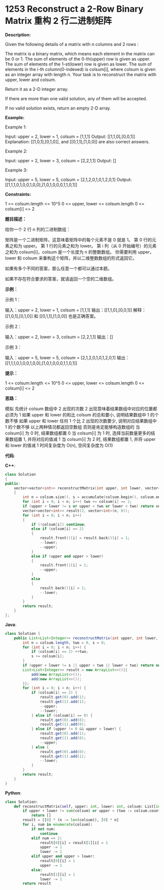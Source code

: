 # 1253 Reconstruct a 2-Row Binary Matrix 重构 2 行二进制矩阵

__Description:__

Given the following details of a matrix with n columns and 2 rows :

The matrix is a binary matrix, which means each element in the matrix can be 0 or 1.
The sum of elements of the 0-th(upper) row is given as upper.
The sum of elements of the 1-st(lower) row is given as lower.
The sum of elements in the i-th column(0-indexed) is colsum[i], where colsum is given as an integer array with length n.
Your task is to reconstruct the matrix with upper, lower and colsum.

Return it as a 2-D integer array.

If there are more than one valid solution, any of them will be accepted.

If no valid solution exists, return an empty 2-D array.

__Example:__

Example 1:

Input: upper = 2, lower = 1, colsum = [1,1,1]
Output: [[1,1,0],[0,0,1]]
Explanation: [[1,0,1],[0,1,0]], and [[0,1,1],[1,0,0]] are also correct answers.

Example 2:

Input: upper = 2, lower = 3, colsum = [2,2,1,1]
Output: []

Example 3:

Input: upper = 5, lower = 5, colsum = [2,1,2,0,1,0,1,2,0,1]
Output: [[1,1,1,0,1,0,0,1,0,0],[1,0,1,0,0,0,1,1,0,1]]

__Constraints:__

1 <= colsum.length <= 10^5
0 <= upper, lower <= colsum.length
0 <= colsum[i] <= 2

__题目描述：__

给你一个 2 行 n 列的二进制数组：

矩阵是一个二进制矩阵，这意味着矩阵中的每个元素不是 0 就是 1。
第 0 行的元素之和为 upper。
第 1 行的元素之和为 lower。
第 i 列（从 0 开始编号）的元素之和为 colsum[i]，colsum 是一个长度为 n 的整数数组。
你需要利用 upper，lower 和 colsum 来重构这个矩阵，并以二维整数数组的形式返回它。

如果有多个不同的答案，那么任意一个都可以通过本题。

如果不存在符合要求的答案，就请返回一个空的二维数组。

__示例：__

示例 1：

输入：upper = 2, lower = 1, colsum = [1,1,1]
输出：[[1,1,0],[0,0,1]]
解释：[[1,0,1],[0,1,0]] 和 [[0,1,1],[1,0,0]] 也是正确答案。

示例 2：

输入：upper = 2, lower = 3, colsum = [2,2,1,1]
输出：[]

示例 3：

输入：upper = 5, lower = 5, colsum = [2,1,2,0,1,0,1,2,0,1]
输出：[[1,1,1,0,1,0,0,1,0,0],[1,0,1,0,0,0,1,1,0,1]]

__提示：__

1 <= colsum.length <= 10^5
0 <= upper, lower <= colsum.length
0 <= colsum[i] <= 2

__思路：__

模拟
先统计 colsum 数组中 2 出现的次数
2 出现意味着结果数组中对应的位置都必须为 1
如果 upper 和 lower 的和比 colsum 的总和要小, 说明结果数组中 1 的个数不够
如果 upper 和 lower 任何 1 个比 2 出现的次数要少, 说明对应结果数组中 1 的个数不够
以上两种情况都返回空数组
否则是肯定能够构造数组的
当 colsum[i] 为 0 时, 结果数组都置 0
当 colsum[i] 为 1 时, 选择当前数量更多的结果数组置 1, 并将对应的值减 1
当 colsum[i] 为 2 时, 结果数组都置 1, 并将 upper 和 lower 的值减 1
时间复杂度为 O(n), 空间复杂度为 O(1)

__代码__:

__C++__:

```C++
class Solution 
{
public:
    vector<vector<int>> reconstructMatrix(int upper, int lower, vector<int>& colsum) 
    {
        int n = colsum.size(), s = accumulate(colsum.begin(), colsum.end(), 0), two = 0;
        for (int i = 0; i < n; i++) two += colsum[i] == 2;
        if (upper + lower != s or upper < two or lower < two) return vector<vector<int>>{};
        vector<vector<int>> result(2, vector<int>(n, 0));
        for (int i = 0; i < n; i++)
        {
            if (!colsum[i]) continue;
            else if (colsum[i] == 2)
            {
                result.front()[i] = result.back()[i] = 1;
                --lower;
                --upper;
            }
            else if (upper and upper > lower)
            {
                result.front()[i] = 1;
                --upper;
            }
            else
            {
                result.back()[i] = 1;
                --lower;
            }
        }
        return result;
    }
};
```

__Java__:

```Java
class Solution {
    public List<List<Integer>> reconstructMatrix(int upper, int lower, int[] colsum) {
        int n = colsum.length, two = 0, s = 0;
        for (int i = 0; i < n; i++) {
            if (colsum[i] == 2) ++two;
            s += colsum[i];
        }
        if (upper + lower != s || upper < two || lower < two) return new ArrayList<>();
        List<List<Integer>> result = new ArrayList<>(){{
            add(new ArrayList<>());
            add(new ArrayList<>());
        }};
        for (int i = 0; i < n; i++) {
            if (colsum[i] == 2) {
                result.get(0).add(1);
                result.get(1).add(1);
                --upper;
                --lower;
            } else if (colsum[i] == 0) {
                result.get(0).add(0);
                result.get(1).add(0);
            } else if (upper != 0 && upper > lower) {
                result.get(0).add(1);
                result.get(1).add(0);
                --upper;
            } else {
                result.get(0).add(0);
                result.get(1).add(1);
                --lower;
            }
        }
        return result;
    }
}
```

__Python__:

```Python
class Solution:
    def reconstructMatrix(self, upper: int, lower: int, colsum: List[int]) -> List[List[int]]:
        if upper + lower != sum(colsum) or upper < (two := colsum.count(2)) or lower < two:
            return []
        result = [[0] * (n := len(colsum)), [0] * n]
        for i, num in enumerate(colsum):
            if not num:
                continue
            elif num == 2:
                result[0][i] = result[1][i] = 1
                upper -= 1
                lower -= 1
            elif upper and upper > lower:
                result[0][i] = 1
                upper -= 1
            else:
                result[1][i] = 1
                lower -= 1
        return result
```
